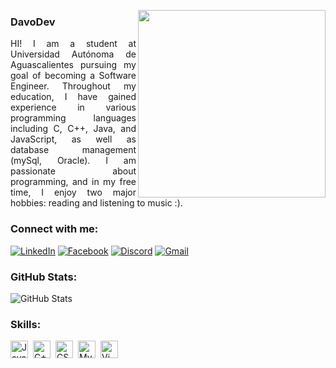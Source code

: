<img align="right" height="300"
    src="https://cdn-icons-png.freepik.com/512/7783/7783107.png">
### **DavoDev**
<p align="justify">HI! I am a student at Universidad Autónoma de Aguascalientes pursuing my goal of becoming a
    Software Engineer. Throughout my education, I have gained experience in various programming languages including C, C++,
    Java, and JavaScript, as well as database management (mySql, Oracle). I am passionate about programming, and in my free time, I
    enjoy two major hobbies: reading and listening to music :).
</p>

### Connect with me:
[![LinkedIn](https://img.shields.io/badge/LinkedIn-%23E31C25?style=flat-square&logo=linkedin&logoColor=white)](https://www.linkedin.com/in/juan-pablo-jimenez-66a0662ba/)
[![Facebook](https://img.shields.io/badge/Facebook-%23E31C25?style=flat-square&logo=facebook&logoColor=white)](https://www.facebook.com/juanpablo.jimenez.507027/)
[![Discord](https://img.shields.io/badge/Discord-%23E31C25?style=flat-square&logo=discord&logoColor=white)](https://discord.gg/ARHF8CyGzb) 
[![Gmail](https://img.shields.io/badge/Gmail-%23E31C25?style=flat-square&logo=gmail&logoColor=white)](mailto:juanpajmz13@gmail.com)

### GitHub Stats:
![GitHub Stats](https://github-readme-stats.vercel.app/api?username=DavoDev-Hub&show_icons=true&theme=onedark)


### Skills: 
<div style="display: flex; flex-wrap: wrap; gap: 4px; justify-content: left;">
  <img src="https://img.shields.io/badge/JavaScript-%23E31C25?style=for-the-badge&logo=javascript&logoColor=white" height="28" alt="JavaScript" style="margin-right: 4px;">
  <img src="https://img.shields.io/badge/C++-%23E31C25?style=for-the-badge&logo=cplusplus&logoColor=white" height="28" alt="C++" style="margin-right: 4px;">
  <img src="https://img.shields.io/badge/CSS-%23E31C25?style=for-the-badge&logo=css3&logoColor=white" height="28" alt="CSS" style="margin-right: 4px;">
  <img src="https://img.shields.io/badge/MySQL-%23E31C25?style=for-the-badge&logo=mysql&logoColor=white" height="28" alt="MySQL" style="margin-right: 4px;">
  <img src="https://img.shields.io/badge/Vim-%23E31C25?style=for-the-badge&logo=vim&logoColor=white" height="28" alt="Vim" style="margin-right: 4px;">
</div>



<!-- 
<img src="https://img.shields.io/badge/TypeScript-21232A?logo=typescript&logoColor=white" height="28" alt="TypeScript" style="margin-right: 4px"> 
<img src="https://img.shields.io/badge/React-21232A?logo=react&logoColor=ffffff" height="28" alt="React" style="margin-right: 4px"> 
<img src="https://img.shields.io/badge/Tailwind_CSS-21232A?logo=tailwind-css&logoColor=white" height="28" alt="Tailwind CSS" style="margin-right: 4px"> <img src="https://img.shields.io/badge/Three.js-21232A?logo=three.js&logoColor=white" height="28" alt="Three.js" style="margin-right: 4px">
<img src="https://img.shields.io/badge/Node.js-21232A?logo=node.js&logoColor=white" height="28" alt="Node.js" style="margin-right: 4px">
<img src="https://img.shields.io/badge/Python-21232A?logo=python&logoColor=white" height="28" alt="Python" style="margin-right: 4px">
<img src="https://img.shields.io/badge/Shell-21232A?logo=gnu-bash&logoColor=white" height="28" alt="Shell" style="margin-right: 4px">
<img src="https://img.shields.io/badge/PostgreSQL-21232A?logo=postgresql&logoColor=white" height="28" alt="PostgreSQL" style="margin-right: 4px">
<img src="https://img.shields.io/badge/MySQL-21232A?logo=mysql&logoColor=red" height="28" alt="MySQL" style="margin-right: 4px">
<img src="https://img.shields.io/badge/MongoDB-21232A?logo=mongodb&logoColor=white" height="28" alt="MongoDB" style="margin-right: 4px">
<img src="https://img.shields.io/badge/D3.js-21232A?logo=d3.js&logoColor=white" height="28" alt="D3.js" style="margin-right: 4px">
<img src="https://img.shields.io/badge/Figma-21232A?logo=figma&logoColor=white" height="28" alt="Figma" style="margin-right: 4px">
<img src="https://img.shields.io/badge/Postman-21232A?logo=postman&logoColor=red" height="28" alt="Postman" style="margin-right: 4px">
<img src="https://img.shields.io/badge/Visual_Studio_Code-21232A?logo=visual-studio-code&logoColor=white" height="28" alt="Visual Studio Code" style="margin-right: 4px">
-->


